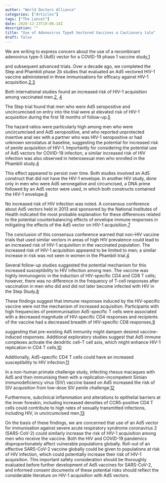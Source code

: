 ```yaml
---
author: "World Doctors Alliance"
categories: ["Articles"]
tags: ["The Lancet"]
date: 2020-12-23T19:06:14Z
description: ""
title: "Use of Adenovirus Type5 Vectored Vaccines a Cautionary tale"
draft: false
---
```


We are writing to express concern about  the use of a recombinant adenovirus type-5 (Ad5) vector for a COVID-19  phase 1 vaccine study,[1](https://www.thelancet.com/journals/lancet/article/PIIS0140-6736(20)32156-5/fulltext#bib1)  

 and subsequent advanced trials. Over a decade ago, we completed the  Step and Phambili phase 2b studies that evaluated an Ad5 vectored HIV-1  vaccine administered in three immunisations for efficacy against HIV-1  acquisition.[2](https://www.thelancet.com/journals/lancet/article/PIIS0140-6736(20)32156-5/fulltext#),[3](https://www.thelancet.com/journals/lancet/article/PIIS0140-6736(20)32156-5/fulltext#)    

 Both international studies found an increased risk of HIV-1 acquisition among vaccinated men.[2](https://www.thelancet.com/journals/lancet/article/PIIS0140-6736(20)32156-5/fulltext#), [4](https://www.thelancet.com/journals/lancet/article/PIIS0140-6736(20)32156-5/fulltext#)  

 The Step trial found that men who were Ad5 seropositive and  uncircumcised on entry into the trial were at elevated risk of HIV-1  acquisition during the first 18 months of follow-up.[5](https://www.thelancet.com/journals/lancet/article/PIIS0140-6736(20)32156-5/fulltext#bib5)  

 The hazard ratios were particularly high among men who were  uncircumcised and Ad5 seropositive, and who reported unprotected  insertive anal sex with a partner who was HIV-1 seropositive or had  unknown serostatus at baseline, suggesting the potential for increased  risk of penile acquisition of HIV-1. Importantly for considering the  potential use of Ad5 vectors for COVID-19 infection, a similar increased risk of HIV infection was also observed in heterosexual men who  enrolled in the Phambili study.[4](https://www.thelancet.com/journals/lancet/article/PIIS0140-6736(20)32156-5/fulltext#bib4)  

 This effect appeared to persist over time. Both studies involved an Ad5 construct that did not have the HIV-1 envelope. In another HIV study,  done only in men who were Ad5 seronegative and circumcised, a DNA prime  followed by an Ad5 vector were used, in which both constructs contained  the HIV-1 envelope.[6](https://www.thelancet.com/journals/lancet/article/PIIS0140-6736(20)32156-5/fulltext#bib6)  

 No increased risk of HIV infection was noted. A consensus conference  about Ad5 vectors held in 2013 and sponsored by the National Institutes  of Health indicated the most probable explanation for these differences  related to the potential counterbalancing effects of envelope immune  responses in mitigating the effects of the Ad5 vector on HIV-1  acquisition.[7](https://www.thelancet.com/journals/lancet/article/PIIS0140-6736(20)32156-5/fulltext#bib7)  

 The conclusion of this consensus conference warned that non-HIV vaccine trials that used similar vectors in areas of high HIV prevalence could  lead to an increased risk of HIV-1 acquisition in the vaccinated  population. The increased risk of HIV-1 acquisition appeared to be  limited to men; a similar increase in risk was not seen in women in the  Phambili trial.[4](https://www.thelancet.com/journals/lancet/article/PIIS0140-6736(20)32156-5/fulltext#bib4)  

Several follow-up studies suggested the potential mechanism for this increased  susceptibility to HIV infection among men. The vaccine was highly  immunogenic in the induction of HIV-specific CD4 and CD8 T cells;  however, there was no difference in the frequency of T-cell responses  after vaccination in men who did and did not later become infected with  HIV in the Step Study.[8](https://www.thelancet.com/journals/lancet/article/PIIS0140-6736(20)32156-5/fulltext#bib8)  

 These findings suggest that immune responses induced by the  HIV-specific vaccine were not the mechanism of increased acquisition.  Participants with high frequencies of preimmunisation Ad5-specific T  cells were associated with a decreased magnitude of HIV-specific CD4  responses and recipients of the vaccine had a decreased breadth of  HIV-specific CD8 responses,[9](https://www.thelancet.com/journals/lancet/article/PIIS0140-6736(20)32156-5/fulltext#bib9)  

 suggesting that pre-existing Ad5 immunity might dampen desired  vaccine-induced responses. Additional exploratory studies suggest that  Ad5 immune complexes activate the dendritic cell–T cell axis, which  might enhance HIV-1 replication in CD4 T cells.[10](https://www.thelancet.com/journals/lancet/article/PIIS0140-6736(20)32156-5/fulltext#bib10)  

 Additionally, Ad5-specific CD4 T cells could have an increased susceptibility to HIV infection.[11](https://www.thelancet.com/journals/lancet/article/PIIS0140-6736(20)32156-5/fulltext#bib11)  

 In a non-human primate challenge study, infecting rhesus macaques with  Ad5 and then immunising them with a replication-incompetent Simian  immunodeficiency virus (SIV) vaccine based on Ad5 increased the risk of  SIV acquisition from low-dose SIV penile challenge.[12](https://www.thelancet.com/journals/lancet/article/PIIS0140-6736(20)32156-5/fulltext#bib12)  

 Furthermore, subclinical inflammation and alterations to epithelial  barriers at the inner foreskin, including increased densities of  CCR5-positive CD4 T cells could contribute to high rates of sexually  transmitted infections, including HIV, in uncircumcised men.[13](https://www.thelancet.com/journals/lancet/article/PIIS0140-6736(20)32156-5/fulltext#bib13)  

 On the basis of these findings, we are concerned that use of an Ad5  vector for immunisation against severe acute respiratory syndrome  coronavirus 2 (SARS-CoV-2) could similarly increase the risk of HIV-1  acquisition among men who receive the vaccine. Both the HIV and COVID-19 pandemics disproportionately affect vulnerable populations globally.  Roll-out of an effective SARS-CoV-2 vaccine globally could be given to  populations at risk of HIV infection, which could potentially increase  their risk of HIV-1 acquisition. This important safety consideration  should be thoroughly evaluated before further development of Ad5  vaccines for SARS-CoV-2, and informed consent documents of these  potential risks should reflect the considerable literature on HIV-1  acquisition with Ad5 vectors.  

